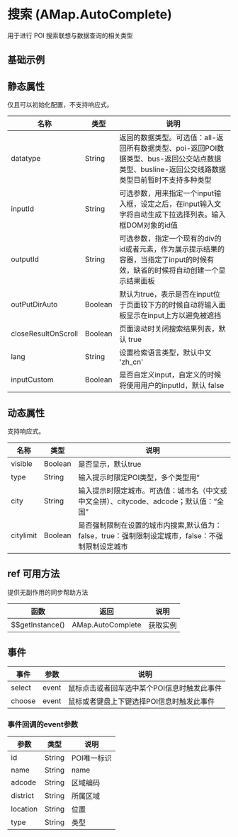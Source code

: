 # 搜索 (AMap.AutoComplete)
用于进行 POI 搜索联想与数据查询的相关类型

## 基础示例

<vuep template="#example"></vuep>

<script v-pre type="text/x-template" id="example">

  <template>
    <div class="amap-page-container">
      <el-amap :center="center" :zoom="zoom" class="amap-demo">
        <el-amap-search-box :visible="visible" @select="selectPoi" @choose="choosePoi"></el-amap-search-box>
      </el-amap>

      <div class="toolbar">
        <button @click="switchVisible()">{{visible? '隐藏' : '显示'}}</button>
      </div>
    </div>
  </template>

  <style>
    .amap-demo {
      height: 300px;
    }
  </style>

  <script>
    module.exports = {
      data: function() {
        return {
          zoom: 12,
          center: [121.59996, 31.197646],
          visible: true
        };
      },

      methods: {
        switchVisible() {
          this.visible = !this.visible;
        },
        selectPoi(e){
          console.log('selectPoi: ', e);
        },
        choosePoi(e){
          console.log('choosePoi: ', e);
        }
      }
    };
  </script>

</script>

## 静态属性
仅且可以初始化配置，不支持响应式。

名称 | 类型 | 说明
---|---|---|
datatype | String | 返回的数据类型。可选值：all-返回所有数据类型、poi-返回POI数据类型、bus-返回公交站点数据类型、busline-返回公交线路数据类型目前暂时不支持多种类型
inputId | String | 可选参数，用来指定一个input输入框，设定之后，在input输入文字将自动生成下拉选择列表。输入框DOM对象的id值
outputId | String | 可选参数，指定一个现有的div的id或者元素，作为展示提示结果的容器，当指定了input的时候有效，缺省的时候将自动创建一个显示结果面板
outPutDirAuto | Boolean | 默认为true，表示是否在input位于页面较下方的时候自动将输入面板显示在input上方以避免被遮挡
closeResultOnScroll | Boolean | 页面滚动时关闭搜索结果列表，默认 true
lang | String | 设置检索语言类型，默认中文 'zh_cn'
inputCustom | Boolean | 是否自定义input，自定义的时候将使用用户的inputId，默认 false

## 动态属性

支持响应式。

名称 | 类型 | 说明
---|---|---|
visible | Boolean | 是否显示，默认true
type | String | 输入提示时限定POI类型，多个类型用“|”分隔，目前只支持Poi类型编码如“050000” 默认值：所有类别
city | String | 输入提示时限定城市。可选值：城市名（中文或中文全拼）、citycode、adcode；默认值：“全国”
citylimit | Boolean | 是否强制限制在设置的城市内搜索,默认值为：false，true：强制限制设定城市，false：不强制限制设定城市


## ref 可用方法
提供无副作用的同步帮助方法

函数 | 返回 | 说明
---|---|---|
$$getInstance() | AMap.AutoComplete | 获取实例


## 事件

事件 | 参数 | 说明
---|---|---|
select | event | 鼠标点击或者回车选中某个POI信息时触发此事件
choose | event | 鼠标或者键盘上下键选择POI信息时触发此事件

### 事件回调的event参数
参数 | 类型 | 说明
---|---|---|
id | String | POI唯一标识
name | String | name
adcode | String | 区域编码
district | String | 所属区域
location | String | 位置
type | String | 类型
